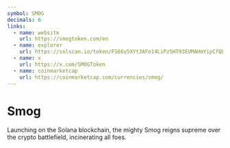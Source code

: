 ```yaml
---
symbol: SMOG
decimals: 6
links:
  - name: website
    url: https://smogtoken.com/en
  - name: explorer
    url: https://solscan.io/token/FS66v5XYtJAFo14LiPz5HT93EUMAHmYipCfQhLpU4ss8
  - name: x
    url: https://x.com/SMOGToken
  - name: coinmarketcap
    url: https://coinmarketcap.com/currencies/smog/
---
```


# Smog

Launching on the Solana blockchain, the mighty Smog reigns supreme over the crypto battlefield, incinerating all foes.
